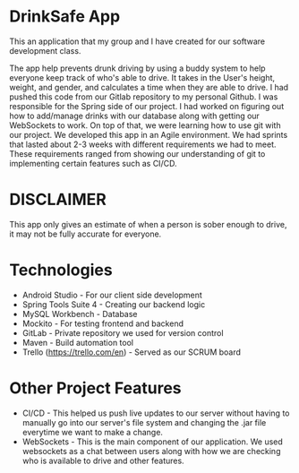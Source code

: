 # DrinkSafe App
This an application that my group and I have created for our software development class. 

The app help prevents drunk driving by using a buddy system to help everyone keep track of who's able to drive. 
It takes in the User's height, weight, and gender, and calculates a time when they are able to drive. I had pushed 
this code from our Gitlab repository to my personal Github. I was responsible for the Spring side of our project. I 
had worked on figuring out how to add/manage drinks with our database along with getting our WebSockets to work. On top of 
that, we were learning how to use git with our project. We developed this app in an Agile environment. We had sprints that
lasted about 2-3 weeks with different requirements we had to meet. These requirements ranged from showing our understanding of git to implementing certain features such as CI/CD.



# DISCLAIMER 
This app only gives an estimate of when a person is sober enough to drive, it may not be fully accurate for everyone. 



# Technologies
* Android Studio - For our client side development
* Spring Tools Suite 4 - Creating our backend logic
* MySQL Workbench - Database 
* Mockito - For testing frontend and backend
* GitLab - Private repository we used for version control 
* Maven - Build automation tool 
* Trello (https://trello.com/en) - Served as our SCRUM board 



# Other Project Features
* CI/CD - This helped us push live updates to our server without having to manually go into our server's file system and changing the .jar file everytime we want to make a change.
* WebSockets - This is the main component of our application. We used websockets as a chat between users along with how
we are checking who is available to drive and other features. 
